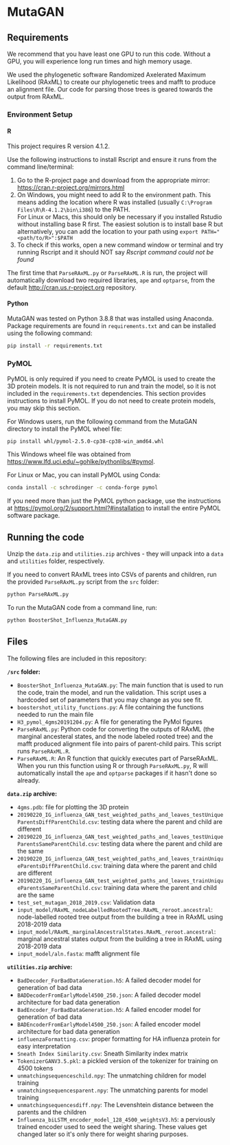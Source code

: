 # MutaGAN

## Requirements

We recommend that you have least one GPU to run this code.  Without a GPU, you will experience long run times and high memory usage.

We used the phylogenetic software Randomized Axelerated Maximum Likelihood (RAxML) to create our phylogenetic trees and mafft to produce an alignment file. Our code for parsing those trees is geared towards the output from RAxML.

### Environment Setup

#### R

This project requires R version 4.1.2.

Use the following instructions to install Rscript and ensure it runs from the command line/terminal:

1. Go to the R-project page and download from the appropriate mirror: <https://cran.r-project.org/mirrors.html>
2. On Windows, you might need to add R to the environment path. This means adding the location where R was installed (usually `C:\Program Files\R\R-4.1.2\bin\i386`) to the PATH.  
  For Linux or Macs, this should only be necessary if you installed Rstudio without installing base R first. The easiest solution is to install base R but alternatively, you can add the location to your path using `export PATH="<path/to/R>":$PATH`
3. To check if this works, open a new command window or terminal and try running Rscript and it should NOT say _Rscript command could not be found_

The first time that `ParseRAxML.py` or `ParseRAxML.R` is run, the project will automatically download two required libraries, `ape` and `optparse`, from the default <http://cran.us.r-project.org> repository.

#### Python

MutaGAN was tested on Python 3.8.8 that was installed using Anaconda. Package requirements are found in `requirements.txt` and can be installed using the following command:

```sh
pip install -r requirements.txt
```

### PyMOL

PyMOL is only required if you need to create
PyMOL is used to create the 3D protein models.  It is not required to run and train the model, so it is not included in the `requirements.txt` dependencies.  This section provides instructions to install PyMOL.  If you do not need to create protein models, you may skip this section.

For Windows users, run the following command from the MutaGAN directory to install the PyMOL wheel file:

```sh
pip install whl/pymol-2.5.0-cp38-cp38-win_amd64.whl
```

This Windows wheel file was obtained from <https://www.lfd.uci.edu/~gohlke/pythonlibs/#pymol>.

For Linux or Mac, you can install PyMOL using Conda:

```sh
conda install -c schrodinger -c conda-forge pymol
```

If you need more than just the PyMOL python package, use the instructions at <https://pymol.org/2/support.html?#installation> to install the entire PyMOL software package.

## Running the code

Unzip the `data.zip` and `utilities.zip` archives - they will unpack into a `data` and `utilities` folder, respectively.

If you need to convert RAxML trees into CSVs of parents and children, run the provided `ParseRAxML.py` script from the `src` folder:

```sh
python ParseRAxML.py
```

To run the MutaGAN code from a command line, run:

```sh
python BoosterShot_Influenza_MutaGAN.py
```

## Files

The following files are included in this repository:

**`/src` folder:**

* `BoosterShot_Influenza_MutaGAN.py`:  The main function that is used to run the code, train the model, and run the validation. This script uses a hardcoded set of parameters that you may change as you see fit.
* `boostershot_utility_functions.py`: A file containing the functions needed to run the main file
* `H3_pymol_4gms20191204.py`: A file for generating the PyMol figures
* `ParseRAxML.py`: Python code for converting the outputs of RAxML (the marginal ancesteral states, and the node labeled rooted tree) and the mafft produced alignment file into pairs of parent-child pairs.  This script runs `ParseRAxML.R`.
* `ParseRAxML.R`: An R function that quickly executes part of ParseRAxML. When you run this function using R or through `ParseRAxML.py`, R will automatically install the `ape` and `optparse` packages if it hasn't done so already.

**`data.zip` archive:**

* `4gms.pdb`: file for plotting the 3D protein
* `20190220_IG_influenza_GAN_test_weighted_paths_and_leaves_testUniqueParentsDiffParentChild.csv`: testing data where the parent and child are different
* `20190220_IG_influenza_GAN_test_weighted_paths_and_leaves_testUniqueParentsSameParentChild.csv`: testing data where the parent and child are the same
* `20190220_IG_influenza_GAN_test_weighted_paths_and_leaves_trainUniqueParentsDiffParentChild.csv`: training data where the parent and child are different
* `20190220_IG_influenza_GAN_test_weighted_paths_and_leaves_trainUniqueParentsSameParentChild.csv`: training data where the parent and child are the same
* `test_set_mutagan_2018_2019.csv`: Validation data
* `input_model/RAxML_nodeLabelledRootedTree.RAxML_reroot.ancestral`: node-labelled rooted tree output from the building a tree in RAxML using 2018-2019 data
* `input_model/RAxML_marginalAncestralStates.RAxML_reroot.ancestral`: marginal ancestral states output from the building a tree in RAxML using 2018-2019 data
* `input_model/aln.fasta`: mafft alignment file

**`utilities.zip` archive:**

* `BadDecoder_ForBadDataGeneration.h5`: A failed decoder model for generation of bad data
* `BADDecoderFromEarlyModel4500_250.json`: A failed decoder model architecture for bad data generation
* `BadEncoder_ForBadDataGeneration.h5`: A failed encoder model for generation of bad data
* `BADEncoderFromEarlyModel4500_250.json`: A failed encoder model architecture for bad data generation
* `influenzaFormatting.csv`: proper formatting for HA influenza protein for easy interpretation
* `Sneath Index Similarity.csv`: Sneath Similarity index matrix
* `TokenizerGANV3.5.pkl`: a pickled version of the tokenizer for training on 4500 tokens
* `unmatchingsequenceschild.npy`: The unmatching children for model training
* `unmatchingsequencesparent.npy`: The unmatching parents for model training
* `unmatchingsequencesdiff.npy`: The Levenshtein distance between the parents and the children
* `Influenza_biLSTM_encoder_model_128_4500_weightsV3.h5`: a perviously trained encoder used to seed the weight sharing. These values get changed later so it's only there for weight sharing purposes.
